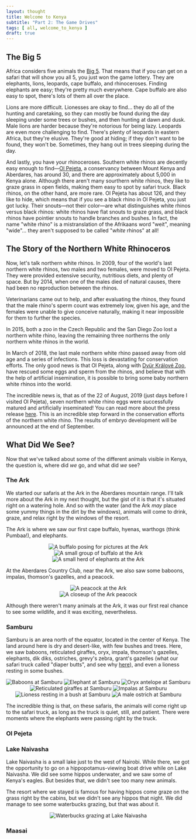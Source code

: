 ```yaml
---
layout: thought
title: Welcome to Kenya
subtitle: "Part 2: The Game Drives"
tags: [ all, welcome_to_kenya ]
draft: true
---
```


## The Big 5
Africa considers five animals the [Big 5](https://en.wikipedia.org/wiki/Big_five_game). That means that if you can get on a safari that will show you all 5, you just won the game lottery. They are elephants, lions, leopards, cape buffalo, and rhinoceroses. Finding elephants are easy; they're pretty much everywhere. Cape buffalo are also easy to spot, there's lots of them all over the place.

Lions are more difficult. Lionesses are okay to find... they do all of the hunting and caretaking, so they can mostly be found during the day sleeping under some trees or bushes, and then hunting at dawn and dusk. Male lions are harder because they're notorious for being lazy. Leopards are even more challenging to find. There's plenty of leopards in eastern Africa, but they're elusive. They're good at hiding; if they don't want to be found, they won't be. Sometimes, they hang out in trees sleeping during the day.

And lastly, you have your rhinoceroses. Southern white rhinos are decently easy enough to find—[Ol Pejeta](https://www.olpejetaconservancy.org/), a conservancy between Mount Kenya and Aberdares, has around 30, and there are approximately about 5,000 in Kenya alone. Although there aren't many sourthern white rhinos, they like to graze grass in open fields, making them easy to spot by safari truck. Black rhinos, on the other hand, are more rare. Ol Pejeta has  about 126, and they like to hide, which means that if you see a black rhino in Ol Pejeta, you just got lucky. Their snouts—not their color—are what distinguishes white rhinos versus black rhinos: white rhinos have flat snouts to graze grass, and black rhinos have pointier snouts to handle branches and bushes. In fact, the name "white rhino" is a mistranslation of the Afrikaans word "weit", meaning "wide"... they aren't supposed to be called "_white_ rhinos" at all!

## The Story of the Northern White Rhinoceros
Now, let's talk northern white rhinos. In 2009, four of the world's last northern white rhinos, two males and two females, were moved to Ol Pejeta. They were provided extensive security, nutritious diets, and plenty of space. But by 2014, when one of the males died of natural causes, there had been no reproduction between the rhinos.

Veterinarians came out to help, and after evaluating the rhinos, they found that the male rhino's sperm count was extremely low, given his age, and the females were unable to give conceive naturally, making it near impossible for them to further the species.

In 2015, both a zoo in the Czech Republic and the San Diego Zoo lost a northern white rhino, leaving the remaining three northerns the only northern white rhinos in the world.

In March of 2018, the last male northern white rhino passed away from old age and a series of infections. This loss is devastating for conservation efforts. The only good news is that Ol Pejeta, along with [Dvür Králové Zoo](https://safaripark.cz/), have rescued some eggs and sperm from the rhinos, and believe that with the help of artificial insemination, it is possible to bring some baby northern white rhinos into the world.

The incredible news is, that as of the 22 of August, 2019 (just days before I visited Ol Pejeta), seven northern white rhino eggs were successfully matured and artificially inseminated! You can read more about the press release [here](https://www.olpejetaconservancy.org/northern-white-rhino-eggs-fertilised/). This is an incredible step forward in the conservation efforts of the northern white rhino. The results of embryo development will be announced at the end of September.

## What Did We See?
Now that we've talked about some of the different animals visible in Kenya, the question is, where did _we_ go, and what did _we_ see?

### The Ark
We started our safaris at the Ark in the Aberdares mountain range. I'll talk more about the Ark in my next thought, but the gist of it is that it's situated right on a watering hole. And so with the water (and the Ark _may_ place some yummy things in the dirt by the windows), animals will come to drink, graze, and relax right by the windows of the resort.

The Ark is where we saw our first cape buffalo, hyenas, warthogs (think Pumbaa!), and elephants.

<div align="center">
  <img src="/resources/pictures/thoughts/welcome-to-kenya/single_buffalo_at_ark.jpeg" alt="A buffalo posing for pictures at the Ark">
</div>

<div align="center">
  <img src="/resources/pictures/thoughts/welcome-to-kenya/buffalo_at_ark.jpeg" alt="A small group of buffalo at the Ark">
</div>

<div align="center">
  <img src="/resources/pictures/thoughts/welcome-to-kenya/elephants_at_ark.jpeg" alt="A small herd of elephants at the Ark">
</div>

At the Aberdares Country Club, near the Ark, we also saw some baboons, impalas, thomson's gazelles, and a peacock.

<div align="center">
  <img src="/resources/pictures/thoughts/welcome-to-kenya/peacock_at_ark.jpeg" alt="A peacock at the Ark">
</div>

<div align="center">
  <img src="/resources/pictures/thoughts/welcome-to-kenya/peacock_closeup.jpg" alt="A closeup of the Ark peacock">
</div>

Although there weren't many animals at the Ark, it was our first real chance to see some wildlife, and it was exciting, nevertheless.

### Samburu
Samburu is an area north of the equator, located in the center of Kenya. The land around here is dry and desert-like, with few bushes and trees. Here, we saw baboons, reticulated giraffes, oryx, impala, thomson's gazelles, elephants, dik diks, ostriches, grevy's zebra, grant's gazelles (what our safari truck called "diaper butts", and see why [here](https://ejphoto.com/grants_gazelle_page.htm)), and even a lioness resting in some bushes.

<div align="center">
  <img src="/resources/pictures/thoughts/welcome-to-kenya/baboon_at_samburu.jpeg" alt="Baboons at Samburu">
  <img src="/resources/pictures/thoughts/welcome-to-kenya/elephant_at_samburu.jpeg" alt="Elephant at Samburu">
  <img src="/resources/pictures/thoughts/welcome-to-kenya/oryx_at_samburu.jpeg" alt="Oryx antelope at Samburu">
  <img src="/resources/pictures/thoughts/welcome-to-kenya/giraffe_at_samburu.jpeg" alt="Reticulated giraffes at Samburu">
  <img src="/resources/pictures/thoughts/welcome-to-kenya/impala_at_samburu.jpeg" alt="Impalas at Samburu">
  <img src="/resources/pictures/thoughts/welcome-to-kenya/lion_at_samburu.jpeg" alt="Lioness resting in a bush at Samburu">
  <img src="/resources/pictures/thoughts/welcome-to-kenya/ostrich_at_samburu.jpeg" alt="A male ostrich at Samburu">
</div>

The incredible thing is that, on these safaris, the animals will come right up to the safari truck, as long as the truck is quiet, still, and patient. There were moments where the elephants were passing right by the truck.

### Ol Pejeta

### Lake Naivasha
Lake Naivasha is a small lake just to the west of Nairobi. While there, we got the opportunity to go on a hippopotamus-viewing boat drive while on Lake Naivasha. We did see some hippos underwater, and we saw some of Kenya's eagles. But besides that, we didn't see too many new animals.

The resort where we stayed is famous for having hippos come graze on the grass right by the cabins, but we didn't see any hippos that night. We did manage to see some waterbucks grazing, but that was about it.

<div align="center">
  <img src="/resources/pictures/thoughts/welcome-to-kenya/waterbucks_at_lake_naivasha.jpeg" alt="Waterbucks grazing at Lake Naivasha">
</div>

### Maasai
